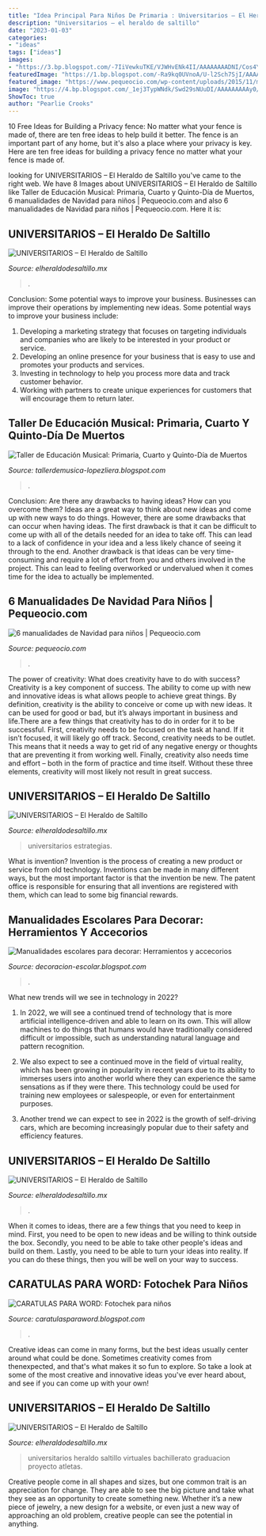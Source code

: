 ```yaml
---
title: "Idea Principal Para Niños De Primaria : Universitarios – El Heraldo De Saltillo"
description: "Universitarios – el heraldo de saltillo"
date: "2023-01-03"
categories:
- "ideas"
tags: ["ideas"]
images:
- "https://3.bp.blogspot.com/-7IiVewkuTKE/VJWHvENk4II/AAAAAAAADNI/Cos4Y0shg8U/s1600/am_72564_1317628_849823.jpg"
featuredImage: "https://1.bp.blogspot.com/-Ra9kq0UVnoA/U-l2Sch7SjI/AAAAAAAAEes/PbU67miNFc4/s1600/FOTOCHECK+KID2.jpg"
featured_image: "https://www.pequeocio.com/wp-content/uploads/2015/11/manualidades-navidad-2.jpg"
image: "https://4.bp.blogspot.com/_1ej3TypWNdk/Swd29sNUuDI/AAAAAAAAAy0/gi8IkfeMuTQ/s1600/103_1533.JPG"
ShowToc: true
author: "Pearlie Crooks"
---
```



10 Free Ideas for Building a Privacy fence: No matter what your fence is made of, there are ten free ideas to help build it better.
The fence is an important part of any home, but it's also a place where your privacy is key. Here are ten free ideas for building a privacy fence no matter what your fence is made of.

	

		
looking for UNIVERSITARIOS – El Heraldo de Saltillo you've came to the right web. We have 8 Images about UNIVERSITARIOS – El Heraldo de Saltillo like Taller de Educación Musical: Primaria, Cuarto y Quinto-Día de Muertos, 6 manualidades de Navidad para niños | Pequeocio.com and also 6 manualidades de Navidad para niños | Pequeocio.com. Here it is:
		
    
## UNIVERSITARIOS – El Heraldo De Saltillo

<img loading=lazy src="https://www.elheraldodesaltillo.mx/wp-content/uploads/2020/07/supero-1320x990.jpg" onerror="this.onerror=null;this.src='https://tse3.mm.bing.net/th?id=OIP.dNjT6oBrOOkDJCEo2t1bLgHaFj&amp;pid=15.1';" alt="UNIVERSITARIOS – El Heraldo de Saltillo">

_Source: elheraldodesaltillo.mx_

>. 

	

Conclusion: Some potential ways to improve your business.
Businesses can improve their operations by implementing new ideas. Some potential ways to improve your business include:
1. Developing a marketing strategy that focuses on targeting individuals and companies who are likely to be interested in your product or service.
2. Developing an online presence for your business that is easy to use and promotes your products and services.
3. Investing in technology to help you process more data and track customer behavior.
4. Working with partners to create unique experiences for customers that will encourage them to return later.

    
## Taller De Educación Musical: Primaria, Cuarto Y Quinto-Día De Muertos

<img loading=lazy src="https://4.bp.blogspot.com/_1ej3TypWNdk/Swd29sNUuDI/AAAAAAAAAy0/gi8IkfeMuTQ/s1600/103_1533.JPG" onerror="this.onerror=null;this.src='https://tse1.mm.bing.net/th?id=OIP.K2QuLUp2Z8zOLjk3KH0luAHaLt&amp;pid=15.1';" alt="Taller de Educación Musical: Primaria, Cuarto y Quinto-Día de Muertos">

_Source: tallerdemusica-lopezliera.blogspot.com_

>. 

	

Conclusion: Are there any drawbacks to having ideas? How can you overcome them?
Ideas are a great way to think about new ideas and come up with new ways to do things. However, there are some drawbacks that can occur when having ideas. The first drawback is that it can be difficult to come up with all of the details needed for an idea to take off. This can lead to a lack of confidence in your idea and a less likely chance of seeing it through to the end. Another drawback is that ideas can be very time-consuming and require a lot of effort from you and others involved in the project. This can lead to feeling overworked or undervalued when it comes time for the idea to actually be implemented.

    
## 6 Manualidades De Navidad Para Niños | Pequeocio.com

<img loading=lazy src="https://www.pequeocio.com/wp-content/uploads/2015/11/manualidades-navidad-2.jpg" onerror="this.onerror=null;this.src='https://tse3.mm.bing.net/th?id=OIP.SFKFZsvYZOyg9ixz2FTXJQHaLH&amp;pid=15.1';" alt="6 manualidades de Navidad para niños | Pequeocio.com">

_Source: pequeocio.com_

>. 

	

The power of creativity: What does creativity have to do with success?
Creativity is a key component of success. The ability to come up with new and innovative ideas is what allows people to achieve great things. By definition, creativity is the ability to conceive or come up with new ideas. It can be used for good or bad, but it’s always important in business and life.There are a few things that creativity has to do in order for it to be successful. First, creativity needs to be focused on the task at hand. If it isn’t focused, it will likely go off track. Second, creativity needs to be outlet. This means that it needs a way to get rid of any negative energy or thoughts that are preventing it from working well. Finally, creativity also needs time and effort – both in the form of practice and time itself. Without these three elements, creativity will most likely not result in great success.

    
## UNIVERSITARIOS – El Heraldo De Saltillo

<img loading=lazy src="https://www.elheraldodesaltillo.mx/wp-content/uploads/2020/07/universitarios-2048x1156.jpg" onerror="this.onerror=null;this.src='https://tse4.mm.bing.net/th?id=OIP.IrKxms0jmgxMEHg4oGO62wHaEL&amp;pid=15.1';" alt="UNIVERSITARIOS – El Heraldo de Saltillo">

_Source: elheraldodesaltillo.mx_

>universitarios estrategias. 

	

What is invention?
Invention is the process of creating a new product or service from old technology. Inventions can be made in many different ways, but the most important factor is that the invention be new. 
The patent office is responsible for ensuring that all inventions are registered with them, which can lead to some big financial rewards.

    
## Manualidades Escolares Para Decorar: Herramientos Y Accecorios

<img loading=lazy src="https://3.bp.blogspot.com/-7IiVewkuTKE/VJWHvENk4II/AAAAAAAADNI/Cos4Y0shg8U/s1600/am_72564_1317628_849823.jpg" onerror="this.onerror=null;this.src='https://tse4.mm.bing.net/th?id=OIP.KPS5Sa2l1S5ja8y39CC9DgHaFj&amp;pid=15.1';" alt="Manualidades escolares para decorar: Herramientos y accecorios">

_Source: decoracion-escolar.blogspot.com_

>. 

	

What new trends will we see in technology in 2022?
1. In 2022, we will see a continued trend of technology that is more artificial intelligence-driven and able to learn on its own. This will allow machines to do things that humans would have traditionally considered difficult or impossible, such as understanding natural language and pattern recognition.
2. We also expect to see a continued move in the field of virtual reality, which has been growing in popularity in recent years due to its ability to immerses users into another world where they can experience the same sensations as if they were there. This technology could be used for training new employees or salespeople, or even for entertainment purposes.

3. Another trend we can expect to see in 2022 is the growth of self-driving cars, which are becoming increasingly popular due to their safety and efficiency features.

    
## UNIVERSITARIOS – El Heraldo De Saltillo

<img loading=lazy src="https://www.elheraldodesaltillo.mx/wp-content/uploads/2020/07/trabajo-1920x1284.jpg" onerror="this.onerror=null;this.src='https://tse2.mm.bing.net/th?id=OIP.1KFTsZW4OU21ZCh4ydcQtQHaE8&amp;pid=15.1';" alt="UNIVERSITARIOS – El Heraldo de Saltillo">

_Source: elheraldodesaltillo.mx_

>. 

	

When it comes to ideas, there are a few things that you need to keep in mind. First, you need to be open to new ideas and be willing to think outside the box. Secondly, you need to be able to take other people's ideas and build on them. Lastly, you need to be able to turn your ideas into reality. If you can do these things, then you will be well on your way to success.

    
## CARATULAS PARA WORD: Fotochek Para Niños

<img loading=lazy src="https://1.bp.blogspot.com/-Ra9kq0UVnoA/U-l2Sch7SjI/AAAAAAAAEes/PbU67miNFc4/s1600/FOTOCHECK+KID2.jpg" onerror="this.onerror=null;this.src='https://tse3.mm.bing.net/th?id=OIP.j3QOXvM1C5AZD7cJ2SIIpQHaK8&amp;pid=15.1';" alt="CARATULAS PARA WORD: Fotochek para niños">

_Source: caratulasparaword.blogspot.com_

>. 

	

Creative ideas can come in many forms, but the best ideas usually center around what could be done. Sometimes creativity comes from thenexpected, and that's what makes it so fun to explore. So take a look at some of the most creative and innovative ideas you've ever heard about, and see if you can come up with your own!

    
## UNIVERSITARIOS – El Heraldo De Saltillo

<img loading=lazy src="https://www.elheraldodesaltillo.mx/wp-content/uploads/2020/08/quiero-4-696x1135.jpg" onerror="this.onerror=null;this.src='https://tse2.mm.bing.net/th?id=OIP.XeVrYtUFXkT1G3KxzdzhJwHaME&amp;pid=15.1';" alt="UNIVERSITARIOS – El Heraldo de Saltillo">

_Source: elheraldodesaltillo.mx_

>universitarios heraldo saltillo virtuales bachillerato graduacion proyecto atletas. 

	

Creative people come in all shapes and sizes, but one common trait is an appreciation for change. They are able to see the big picture and take what they see as an opportunity to create something new. Whether it’s a new piece of jewelry, a new design for a website, or even just a new way of approaching an old problem, creative people can see the potential in anything.

